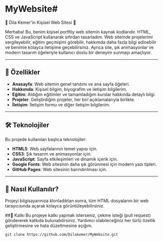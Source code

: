 # MyWebsite# 
🌟 Dila Kemer'in Kişisel Web Sitesi 🌟

Merhaba! Bu, benim kişisel portföy web sitemin kaynak kodlarıdır. HTML, CSS ve JavaScript kullanarak sıfırdan tasarladım. Web sitemde projelerimi sergileyebilir, eğitim geçmişimi görebilir, hakkımda daha fazla bilgi edinebilir ve benimle kolayca iletişime geçebilirsiniz. Ayrıca site, şık animasyonlar ve modern tasarım öğeleriyle kullanıcı dostu bir deneyim sunmayı amaçlıyor.

---

## 🚀 Özellikler

- **Anasayfa**: Web sitemin genel tanıtımı ve ana sayfa öğeleri.
- **Hakkımda**: Kişisel bilgim, biyografim ve iletişim bilgilerim.
- **Eğitim**: Aldığım eğitimler ve tamamladığım kurslar hakkında detaylı bilgi.
- **Projeler**: Geliştirdiğim projeler, her biri açıklamalarıyla birlikte.
- **İletişim**: İletişim formu ve diğer iletişim bilgilerim.

---

## 🛠️ Teknolojiler

Bu projede kullanılan başlıca teknolojiler:

- **HTML5**: Web sayfalarının temel yapısı için.
- **CSS3**: Şık tasarım ve animasyonlar için.
- **JavaScript**: Sayfa etkileşimleri ve dinamik içerik için.
- **Google Fonts**: Web sitesinin daha şık görünmesi için modern yazı tipleri.
- **GitHub Pages**: Web sitesinin barındırılması için.

---

## 🔧 Nasıl Kullanılır?

Projeyi bilgisayarınıza klonladıktan sonra, tüm HTML dosyalarını bir web tarayıcısında açarak kolayca görüntüleyebilirsiniz.

##🤝 Katkı
Bu projeye katkı yapmak isterseniz, çekme isteği (pull request) göndererek katkıda bulunabilirsiniz. Yardımcı olabileceğiniz her türlü özellik geliştirmesine ve hata düzeltmesine açığım.


```bash
git clone https://github.com/Dilakemer/MyWebsite.git

